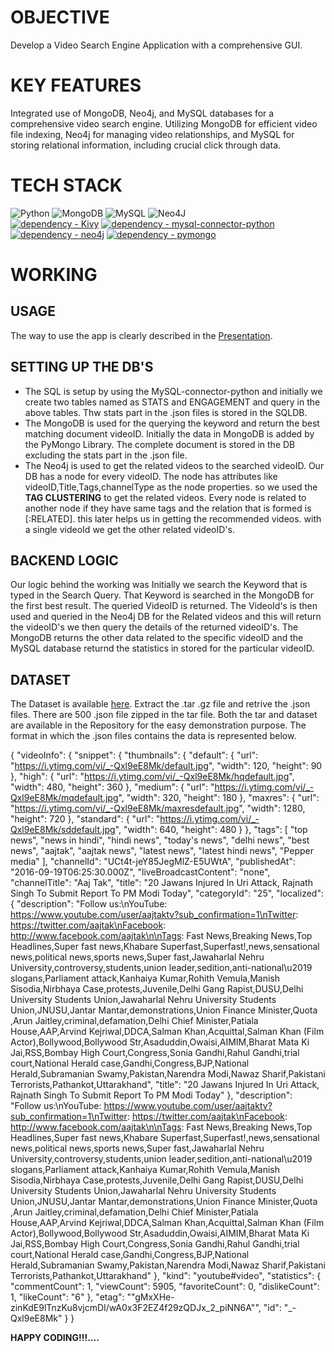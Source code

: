 # **OBJECTIVE**
Develop a Video Search Engine Application with a comprehensive GUI.

# **KEY FEATURES**
Integrated use of MongoDB, Neo4j, and MySQL databases for a comprehensive video 
search engine. Utilizing MongoDB for efficient video file indexing, Neo4j for managing 
video relationships, and MySQL for storing relational information, including crucial click through data. 

# **TECH STACK**
![Python](https://img.shields.io/badge/python-3670A0?style=for-the-badge&logo=python&logoColor=ffdd54)
![MongoDB](https://img.shields.io/badge/MongoDB-%234ea94b.svg?style=for-the-badge&logo=mongodb&logoColor=white)
![MySQL](https://img.shields.io/badge/mysql-%2300f.svg?style=for-the-badge&logo=mysql&logoColor=white)
![Neo4J](https://img.shields.io/badge/Neo4j-008CC1?style=for-the-badge&logo=neo4j&logoColor=white)</br>
[![dependency - Kivy](https://img.shields.io/badge/dependency-Kivy-green)](https://pypi.org/project/Kivy)
[![dependency - mysql-connector-python](https://img.shields.io/badge/dependency-mysql--connector--python-green)](https://pypi.org/project/mysql-connector-python)
[![dependency - neo4j](https://img.shields.io/badge/dependency-neo4j-green)](https://pypi.org/project/neo4j)
[![dependency - pymongo](https://img.shields.io/badge/dependency-pymongo-green)](https://pypi.org/project/pymongo)

# **WORKING**</br>
## **USAGE**
The way to use the app is clearly described in the [Presentation](Presentation.pdf).</br>

## **SETTING UP THE DB'S**
* The SQL is setup by using the MySQL-connector-python and initially we create two tables named as STATS and ENGAGEMENT and query in the above tables. Thw stats part in the .json files is stored in the SQLDB.</br>
* The MongoDB is used for the querying the keyword and return the best matching document videoID. Initially the data in MongoDB is added by the PyMongo Library. The complete document is stored in the DB excluding the stats part in the .json file.</br>
* The Neo4j is used to get the related videos to the searched videoID. Our DB has a node for every videoID. The node has attributes like videoID,Title,Tags,channelType as the node properties. so we used the **TAG CLUSTERING** to get the related videos. Every node is related to another node if they have same tags and the relation that is formed is [:RELATED]. this later helps us in getting the recommended videos. with a single videoId we get the other related videoID's.

## **BACKEND LOGIC**
Our logic behind the working was Initially we search the Keyword that is typed in the Search Query. That Keyword is searched in the MongoDB for the first best result. The queried VideoID is returned. The VideoId's is then used and queried in the Neo4j DB for the Related videos and this will return the videoID's we then query the details of the returned videoID's. The MongoDB returns the other data related to the specific videoID and the MySQL database returnd the statistics in stored for the particular videoID.

## **DATASET**
The Dataset is available [here](dataset.tar.gz). Extract the .tar .gz file and retrive the .json files. There are 500 .json file zipped in the tar file. Both the tar and dataset are available in the Repository for the easy demonstration purpose. The format in which the .json files contains the data is represented below.

{
    "videoInfo": {
        "snippet": {
            "thumbnails": {
                "default": {
                    "url": "https://i.ytimg.com/vi/_-Qxl9eE8Mk/default.jpg", 
                    "width": 120, 
                    "height": 90
                }, 
                "high": {
                    "url": "https://i.ytimg.com/vi/_-Qxl9eE8Mk/hqdefault.jpg", 
                    "width": 480, 
                    "height": 360
                }, 
                "medium": {
                    "url": "https://i.ytimg.com/vi/_-Qxl9eE8Mk/mqdefault.jpg", 
                    "width": 320, 
                    "height": 180
                }, 
                "maxres": {
                    "url": "https://i.ytimg.com/vi/_-Qxl9eE8Mk/maxresdefault.jpg", 
                    "width": 1280, 
                    "height": 720
                }, 
                "standard": {
                    "url": "https://i.ytimg.com/vi/_-Qxl9eE8Mk/sddefault.jpg", 
                    "width": 640, 
                    "height": 480
                }
            }, 
            "tags": [
                "top news", 
                "news in hindi", 
                "hindi news", 
                "today's news", 
                "delhi news", 
                "best news", 
                "aajtak", 
                "aajtak news", 
                "latest news", 
                "latest hindi news", 
                "Pepper media"
            ], 
            "channelId": "UCt4t-jeY85JegMlZ-E5UWtA", 
            "publishedAt": "2016-09-19T06:25:30.000Z", 
            "liveBroadcastContent": "none", 
            "channelTitle": "Aaj Tak", 
            "title": "20 Jawans Injured In Uri Attack, Rajnath Singh To Submit Report To PM Modi Today", 
            "categoryId": "25", 
            "localized": {
                "description": "Follow us:\nYouTube: https://www.youtube.com/user/aajtaktv?sub_confirmation=1\nTwitter: https://twitter.com/aajtak\nFacebook: http://www.facebook.com/aajtak\n\nTags: Fast News,Breaking News,Top Headlines,Super fast news,Khabare Superfast,Superfast!,news,sensational news,political news,sports news,Super fast,Jawaharlal Nehru University,controversy,students,union leader,sedition,anti-national\u2019 slogans,Parliament attack,Kanhaiya Kumar,Rohith Vemula,Manish Sisodia,Nirbhaya Case,protests,Juvenile,Delhi Gang Rapist,DUSU,Delhi University Students Union,Jawaharlal Nehru University Students Union,JNUSU,Jantar Mantar,demonstrations,Union Finance Minister,Quota ,Arun Jaitley,criminal,defamation,Delhi Chief Minister,Patiala House,AAP,Arvind Kejriwal,DDCA,Salman Khan,Acquittal,Salman Khan (Film Actor),Bollywood,Bollywood Str,Asaduddin,Owaisi,AIMIM,Bharat Mata Ki Jai,RSS,Bombay High Court,Congress,Sonia Gandhi,Rahul Gandhi,trial court,National Herald case,Gandhi,Congress,BJP,National Herald,Subramanian Swamy,Pakistan,Narendra Modi,Nawaz Sharif,Pakistani Terrorists,Pathankot,Uttarakhand", 
                "title": "20 Jawans Injured In Uri Attack, Rajnath Singh To Submit Report To PM Modi Today"
            }, 
            "description": "Follow us:\nYouTube: https://www.youtube.com/user/aajtaktv?sub_confirmation=1\nTwitter: https://twitter.com/aajtak\nFacebook: http://www.facebook.com/aajtak\n\nTags: Fast News,Breaking News,Top Headlines,Super fast news,Khabare Superfast,Superfast!,news,sensational news,political news,sports news,Super fast,Jawaharlal Nehru University,controversy,students,union leader,sedition,anti-national\u2019 slogans,Parliament attack,Kanhaiya Kumar,Rohith Vemula,Manish Sisodia,Nirbhaya Case,protests,Juvenile,Delhi Gang Rapist,DUSU,Delhi University Students Union,Jawaharlal Nehru University Students Union,JNUSU,Jantar Mantar,demonstrations,Union Finance Minister,Quota ,Arun Jaitley,criminal,defamation,Delhi Chief Minister,Patiala House,AAP,Arvind Kejriwal,DDCA,Salman Khan,Acquittal,Salman Khan (Film Actor),Bollywood,Bollywood Str,Asaduddin,Owaisi,AIMIM,Bharat Mata Ki Jai,RSS,Bombay High Court,Congress,Sonia Gandhi,Rahul Gandhi,trial court,National Herald case,Gandhi,Congress,BJP,National Herald,Subramanian Swamy,Pakistan,Narendra Modi,Nawaz Sharif,Pakistani Terrorists,Pathankot,Uttarakhand"
        }, 
        "kind": "youtube#video", 
        "statistics": {
            "commentCount": 1, 
            "viewCount": 5905, 
            "favoriteCount": 0, 
            "dislikeCount": 1, 
            "likeCount": "6"
        }, 
        "etag": "\"gMxXHe-zinKdE9lTnzKu8vjcmDI/wA0x3F2EZ4f29zQDJx_2_piNN6A\"", 
        "id": "_-Qxl9eE8Mk"
    }
}

**HAPPY CODING!!!....**